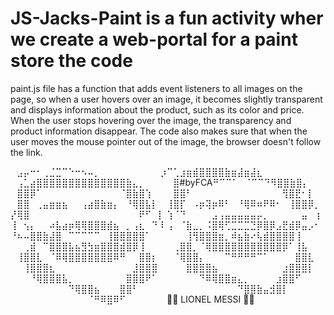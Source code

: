 # JS-Jacks-Paint is a fun activity wher we create a web-portal for a paint store the code 
paint.js file has a function that adds event listeners to all images on the page, 
so when a user hovers over an image, it becomes slightly transparent and displays information about the product, 
such as its color and price. When the user stops hovering over the image, 
the transparency and product information disappear. 
The code also makes sure that when the user moves the mouse pointer out of the image, the browser doesn't follow the link.

⠀⣠⡤⠒⠂⢀⣈⣉⠉⠑⠒⠢⠤⡀⠀⠀⠀⠀⠀⠀⠀
⠀⠀⡰⠉⢁⣰⣶⣾⣿⣿⣿⣿⣷⣶⣼⣶⣼⣆⠀⠀⠀⠀⠀⠀
⠀⢠⣁⣴⣿⣿⣿⣿⣿⣿⣿⣿⣿⣿⣿⣿⣿⣿⣷⣄⡀⠀⠀⠀
⠀⣿#byFCA⠛⠉⠉⠁⠀⠈⠉⠉⠙⠻⣿⣿⣷⣿⡄⠀⠀
⠀⣿⣿⡿⠁⠀⠀⠀⠀⠀⠀⠀⠀⠀⠀⠀⠀⠈⣿⣷⣿⢱⠀⠀
⠀⣿⣿⠃⠀⠀⠀⠀⠀⠀⠀⠀⠀⠀⠀⠀⠀⠀⢻⣿⣟⠂⡇⠀
⠀⣿⣿⠀⢀⣤⣶⣶⣦⠀⠀⢠⣴⣿⣷⣶⡄⠀⠘⢿⣿⣧⡇⠀
⢸⣿⡏⠀⠠⡶⢽⡶⠿⠃⠀⠘⢿⠿⠶⠟⠿⠂⠀⢸⣿⣿⡿⡀
⡜⢿⣿⠀⠀⠀⠀⠀⠀⠀⠀⠀⠀⠀⠀⠀⠀⠀⠀⠀⠟⠋⠀⡇
⢱⠈⠙⠀⠀⠀⠀⣠⢠⣤⣤⣤⣤⣤⡤⡀⠀⠀⠀⠀⠀⣤⠀⢰
⢸⠀⢢⡄⠀⠀⠴⣧⣴⡶⢿⢿⣿⣿⣿⣾⣦⠀⡀⢠⣆⠀⠙⠸
⢠⠀⠈⣷⣀⡀⠨⣿⢿⢋⣉⣉⣉⣙⡿⣿⡿⣠⣟⣾⡿⣤⡠⠂
⠘⠦⠤⣿⣿⣷⣼⣿⠀⠉⠉⠉⠉⠉⠀⢸⣿⣿⣿⣿⣿⠁⠀⠀
⠀⠀⠀⢸⢻⣿⣿⣿⣶⡀⠾⣦⣷⠔⢧⣾⣿⣿⣿⣿⢸⠀⠀⠀
⠀⠀⢀⣾⠀⠉⣿⣿⣿⣧⣦⣻⣳⣶⣿⣿⣿⣾⣿⡿⢸⠀⠀⠀
⠀⢀⣿⣿⡀⠈⢿⣿⣿⣿⣿⣿⣿⣿⣿⣿⣿⣿⡿⠁⢸⣧⠀⠀
⠀⢸⣿⣿⣇⠀⠈⠿⢿⣿⣿⣿⣿⣿⣿⣿⠿⠛⠀⠀⣿⣿⡆⠀
⠀⠈⢿⣿⣿⡄⠀⠀⠀⠉⠛⠛⠛⠛⠉⠁⠀⠀⠀⠀⣿⣿⣇⠀
⠀⠀⢸⣿⣿⣿⣆⠀⠀⠀⠀⠀⠀⠀⠀⠀⠀⠀⠀⣸⣿⣿⣿⠀
⠀⠀⠀⣿⣿⣿⣿⣦⠀⠀⠀⠀⠀⠀⠀⠀⠀⠀⣰⣿⣿⣿⡇⠀
⠀⠀⠀⠘⢿⣿⣿⣿⣧⡀⠀⠀⠀⠀⠀⠀⠀⠀⣿⣿⣿⠟⠁⠀
⠀⠀⠀⠀⠀⠙⠿⢿⣿⣿⣶⣄⡀⠀⠀⠀⠀⣰⣿⣿⠋⠀⠀⠀
⠀⠀⠀⠀⠀⠀⠀⠀⠀⠙⢿⣿⣿⣦⠀⠀⠀⣿⣿⠃⠀⠀⠀⠀
⠀⠀⠀⠀⠀⠀⠀⠀⠀⠀⠀⠙⣿⣿⣷⣤⣺⣿⡇⠀⠀⠀⠀⠀
⠀⠀⠀⠀⠀⠀⠀⠀⠀⠀⠀⠀⠈⠛⠿⣿⠿⠋⠀⠀⠀⠀⠀⠀
🐐🐐 LIONEL MESSI 🐐🐐
